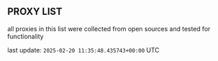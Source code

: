 ## PROXY LIST

all proxies in this list were collected from open sources and tested for functionality

last update: `2025-02-20 11:35:48.435743+00:00` UTC